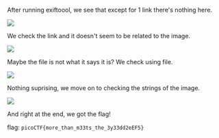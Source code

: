
After running exiftoool, we see that except for 1 link there's nothing here.

![](Pasted%20image%2020231112102254.png)

We check the link and it doesn't seem to be related to the image.

![](Pasted%20image%2020231112102419.png)

Maybe the file is not what it says it is? We check using file.

![](Pasted%20image%2020231112102505.png)

Nothing suprising, we move on to checking the strings of the image.

![](Pasted%20image%2020231112102533.png)

And right at the end, we got the flag! 

flag: `picoCTF{more_than_m33ts_the_3y33dd2eEF5}`